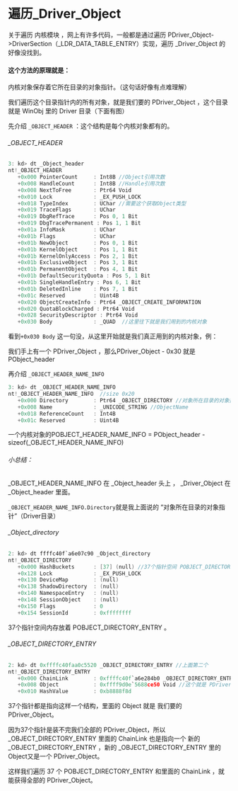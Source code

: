 # 遍历_Driver_Object

关于遍历 内核模块 ，网上有许多代码，一般都是通过遍历  PDriver_Object->DriverSection（_LDR_DATA_TABLE_ENTRY）实现，遍历 _Driver_Object 的好像没找到。

#### 这个方法的原理就是：

内核对象保存着它所在目录的对象指针。（这句话好像有点难理解）

我们遍历这个目录指针内的所有对象，就是我们要的 PDriver_Object ，这个目录就是 WinObj 里的 Driver 目录（下面有图） 



先介绍 `_OBJECT_HEADER` ：这个结构是每个内核对象都有的。

###### _OBJECT_HEADER

```c
3: kd> dt _Object_header
nt!_OBJECT_HEADER
   +0x000 PointerCount     : Int8B //Object引用次数
   +0x008 HandleCount      : Int8B //Handle引用次数
   +0x008 NextToFree       : Ptr64 Void
   +0x010 Lock             : _EX_PUSH_LOCK
   +0x018 TypeIndex        : UChar //需要这个获取Object类型
   +0x019 TraceFlags       : UChar
   +0x019 DbgRefTrace      : Pos 0, 1 Bit
   +0x019 DbgTracePermanent : Pos 1, 1 Bit
   +0x01a InfoMask         : UChar
   +0x01b Flags            : UChar
   +0x01b NewObject        : Pos 0, 1 Bit
   +0x01b KernelObject     : Pos 1, 1 Bit
   +0x01b KernelOnlyAccess : Pos 2, 1 Bit
   +0x01b ExclusiveObject  : Pos 3, 1 Bit
   +0x01b PermanentObject  : Pos 4, 1 Bit
   +0x01b DefaultSecurityQuota : Pos 5, 1 Bit
   +0x01b SingleHandleEntry : Pos 6, 1 Bit
   +0x01b DeletedInline    : Pos 7, 1 Bit
   +0x01c Reserved         : Uint4B
   +0x020 ObjectCreateInfo : Ptr64 _OBJECT_CREATE_INFORMATION
   +0x020 QuotaBlockCharged : Ptr64 Void
   +0x028 SecurityDescriptor : Ptr64 Void
   +0x030 Body             : _QUAD  //这里往下就是我们用到的内核对象
```

看到`+0x030 Body` 这一句没，从这里开始就是我们真正用到的内核对象，例：

我们手上有一个 PDriver_Object ，那么PDriver_Object - 0x30 就是 PObject_header



再介绍 `_OBJECT_HEADER_NAME_INFO`

```c
3: kd> dt _OBJECT_HEADER_NAME_INFO
nt!_OBJECT_HEADER_NAME_INFO  //size 0x20
   +0x000 Directory        : Ptr64 _OBJECT_DIRECTORY //对象所在目录的对象指针
   +0x008 Name             : _UNICODE_STRING //ObjectName 
   +0x018 ReferenceCount   : Int4B
   +0x01c Reserved         : Uint4B
```

一个内核对象的POBJECT_HEADER_NAME_INFO = PObject_header - sizeof(_OBJECT_HEADER_NAME_INFO)

 

###### 小总结：

_OBJECT_HEADER_NAME_INFO 在 _Object_header 头上 ， _Driver_Object 在 _Object_header 里面。



`_OBJECT_HEADER_NAME_INFO.Directory`就是我上面说的 “对象所在目录的对象指针”（Driver目录）



###### _Object_directory

```c
2: kd> dt ffffc40f`a6e07c90 _Object_directory
nt!_OBJECT_DIRECTORY
   +0x000 HashBuckets      : [37] (null) //37个指针空间 POBJECT_DIRECTORY_ENTRY
   +0x128 Lock             : _EX_PUSH_LOCK
   +0x130 DeviceMap        : (null) 
   +0x138 ShadowDirectory  : (null) 
   +0x140 NamespaceEntry   : (null) 
   +0x148 SessionObject    : (null) 
   +0x150 Flags            : 0
   +0x154 SessionId        : 0xffffffff
```

37个指针空间内存放着  POBJECT_DIRECTORY_ENTRY 。



######  _OBJECT_DIRECTORY_ENTRY

```c
2: kd> dt 0xffffc40faa0c5520 _OBJECT_DIRECTORY_ENTRY //上面第二个
nt!_OBJECT_DIRECTORY_ENTRY
   +0x000 ChainLink        : 0xffffc40f`a6e284b0 _OBJECT_DIRECTORY_ENTRY //因为37个指针空间装不完所有对象
   +0x008 Object           : 0xffff9d0e`5688ce50 Void //这个就是 PDriver_Object
   +0x010 HashValue        : 0xb8888f8d
```

37个指针都是指向这样一个结构，里面的 Object 就是 我们要的 PDriver_Object。

因为37个指针是装不完我们全部的 PDriver_Object，所以 _OBJECT_DIRECTORY_ENTRY 里面的 ChainLink 也是指向一个 新的 _OBJECT_DIRECTORY_ENTRY ，新的 _OBJECT_DIRECTORY_ENTRY  里的Object又是一个 PDriver_Object。



这样我们遍历 37 个 POBJECT_DIRECTORY_ENTRY  和里面的 ChainLink ，就能获得全部的 PDriver_Object。





